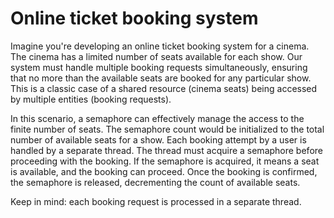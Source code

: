 # Online ticket booking system

Imagine you're developing an online ticket booking system for a cinema. 
The cinema has a limited number of seats available for each show. 
Our system must handle multiple booking requests simultaneously, 
ensuring that no more than the available seats are booked for any particular show. 
This is a classic case of a shared resource (cinema seats) being accessed by multiple entities (booking requests).

In this scenario, a semaphore can effectively manage the access to the finite number of seats. 
The semaphore count would be initialized to the total number of available seats for a show. 
Each booking attempt by a user is handled by a separate thread. 
The thread must acquire a semaphore before proceeding with the booking. 
If the semaphore is acquired, it means a seat is available, and the booking can proceed. 
Once the booking is confirmed, the semaphore is released, decrementing the count of available seats.

Keep in mind: each booking request is processed in a separate thread.
